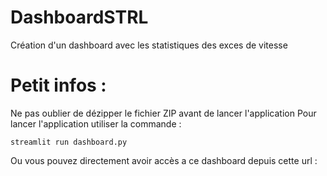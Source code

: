 # DashboardSTRL
Création d'un dashboard avec les statistiques des exces de vitesse

# Petit infos :

Ne pas oublier de dézipper le fichier ZIP avant de lancer l'application
Pour lancer l'application utiliser la commande :

```streamlit run dashboard.py```

Ou vous pouvez directement avoir accès a ce dashboard depuis cette url :

